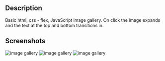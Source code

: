 ## Description

Basic html, css - flex, JavaScript image gallery. On click the image expands and the text at the top and bottom transitions in. 

## Screenshots

![image gallery](/assets/screenshot1.png)
![image gallery](/assets/screenshot2.png)
![image gallery](/assets/screenshot3.png)
